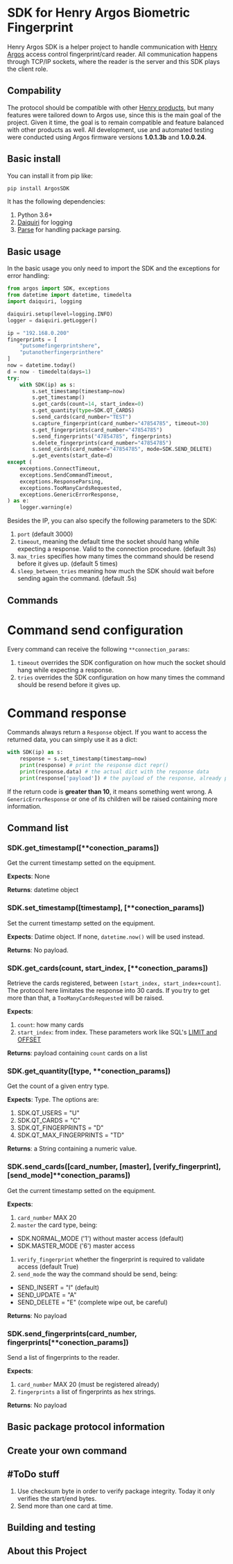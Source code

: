 # SDK for Henry Argos Biometric Fingerprint

Henry Argos SDK is a helper project to handle communication with [Henry Argos](http://www.henry.com.br/controle-de-acesso/argos) access control fingerprint/card reader. All communication happens through TCP/IP sockets, where the reader is the server and this SDK plays the client role.

## Compability
The protocol should be compatible with other [Henry products](https://www.henry.com.br/controle-de-acesso), but many features were tailored down to Argos use, since this is the main goal of the project. Given it time, the goal is to remain compatible and feature balanced with other products as well. All development, use and automated testing were conducted using Argos firmware versions **1.0.1.3b** and **1.0.0.24**.

## Basic install

You can install it from pip like:
```bash
pip install ArgosSDK
```
It has the following dependencies:
1. Python 3.6+
1. [Daiquiri](https://daiquiri.readthedocs.io/) for logging
1. [Parse](https://pypi.org/project/parse/) for handling package parsing.

## Basic usage
In the basic usage you only need to import the SDK and the exceptions for error handling:

```python
from argos import SDK, exceptions
from datetime import datetime, timedelta
import daiquiri, logging

daiquiri.setup(level=logging.INFO)
logger = daiquiri.getLogger()

ip = "192.168.0.200"
fingerprints = [
    "putsomefingerprintshere",
    "putanotherfingerprinthere"
]
now = datetime.today()
d = now - timedelta(days=1)
try:
    with SDK(ip) as s:
        s.set_timestamp(timestamp=now)
        s.get_timestamp()
        s.get_cards(count=14, start_index=0)
        s.get_quantity(type=SDK.QT_CARDS)
        s.send_cards(card_number="TEST")
        s.capture_fingerprint(card_number="47854785", timeout=30)
        s.get_fingerprints(card_number="47854785")
        s.send_fingerprints("47854785", fingerprints)
        s.delete_fingerprints(card_number="47854785")
        s.send_cards(card_number="47854785", mode=SDK.SEND_DELETE)
        s.get_events(start_date=d)
except (
    exceptions.ConnectTimeout,
    exceptions.SendCommandTimeout,
    exceptions.ResponseParsing,
    exceptions.TooManyCardsRequested,
    exceptions.GenericErrorResponse,
) as e:
    logger.warning(e)
```

Besides the IP, you can also specify the following parameters to the SDK:

1. `port` (default 3000)
1. `timeout`, meaning the default time the socket should hang while expecting a response. Valid to the connection procedure. (default 3s)
1. `max_tries` specifies how many times the command should be resend before it gives up. (default 5 times)
1. `sleep_between_tries` meaning how much the SDK should wait before sending again the command. (default .5s)


## Commands

# Command send configuration
Every command can receive the following ``**connection_params``:

1. `timeout` overrides the SDK configuration on how much the socket should hang while expecting a response.
1. `tries` overrides the SDK configuration on how many times the command should be resend before it gives up.

# Command response
Commands always return a `Response` object. If you want to access the returned data, you can simply use it as a dict:

```python
with SDK(ip) as s:
    response = s.set_timestamp(timestamp=now)
    print(response) # print the response dict repr()
    print(response.data) # the actual dict with the response data
    print(response['payload']) # the payload of the response, already parsed

```

If the return code is **greater than 10**, it means something went wrong. A `GenericErrorResponse` or one of its children will be raised containing more information.

## Command list

### SDK.get_timestamp([\*\*conection_params])
Get the current timestamp setted on the equipment.

**Expects**: None

**Returns**: datetime object

### SDK.set_timestamp([timestamp], [\*\*conection_params])
Set the current timestamp setted on the equipment.

**Expects**: Datime object. If none, `datetime.now()` will be used instead.

**Returns**: No payload.

### SDK.get_cards(count, start_index, [\*\*conection_params])
Retrieve the cards registered, between `[start_index, start_index+count]`.
The protocol here limitates the response into 30 cards. If you try to get more than
that, a `TooManyCardsRequested` will be raised.

**Expects**:
1. `count`: how many cards
1. `start_index`: from index. These parameters work like SQL's [LIMIT and OFFSET](http://www.sqltutorial.org/sql-limit/)

**Returns**: payload containing `count` cards on a list

### SDK.get_quantity([type, \*\*conection_params])
Get the count of a given entry type.


**Expects**: Type. The options are:

1. SDK.QT_USERS = "U"
1. SDK.QT_CARDS = "C"
1. SDK.QT_FINGERPRINTS = "D"
1. SDK.QT_MAX_FINGERPRINTS = "TD"

**Returns**: a String containing a numeric value.

### SDK.send_cards([card_number, [master], [verify_fingerprint], [send_mode]\*\*conection_params])
Get the current timestamp setted on the equipment.

**Expects**:
1. `card_number` MAX 20
1. `master` the card type, being:
  - SDK.NORMAL_MODE ('1') without master access (default)
  - SDK.MASTER_MODE ('6') master access
1. `verify_fingerprint` whether the fingerprint is required to validate access (default True)
1. `send_mode` the way the command should be send, being:
  - SEND_INSERT = "I" (default)
  - SEND_UPDATE = "A"
  - SEND_DELETE = "E"  (complete wipe out, be careful)

**Returns**: No payload

### SDK.send_fingerprints(card_number, fingerprints[\*\*conection_params])
Send a list of fingerprints to the reader.

**Expects**:
1. `card_number` MAX 20 (must be registered already)
1. `fingerprints` a list of fingerprints as hex strings.

**Returns**: No payload


## Basic package protocol information

## Create your own command

## #ToDo stuff
1. Use checksum byte in order to verify package integrity. Today it only verifies the start/end bytes.
1. Send more than one card at time.

## Building and testing

## About this Project
